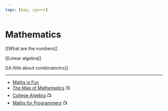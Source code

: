 ```yaml
---
tags: [map, ignore]
---
```


# Mathematics

[[What are the numbers]]

[[Linear algebra]]

[[A little about combinatorics]]

<!--

## Spaces

- [[Geometry]]
  - [[Angles]]

- [[Trigonometry]]
- [[Linear algebra]]


## Structures


- [[Set theory]]
- [[Graph theory]]


## Analysis

- [[Calculus]]

## Applied

- [[Probability]]

- Statistics
- [[Computer Science]]
- Logic

## Buzzworld
- Morphism/Isomorphism
- Affine
- Homogenous
- Differential
- Invariant/Countervariant/Covariant

- Фракталы
- Топология
- Теория измерений
- Дифференциальная геометрия

## Изменения

- Математический анализ или Calculus
- Vector calculus
- Динамические системы
- Теория хаоса
- Комплексный анализ

!! Прикладная математика

- Математическая физика
- Математическая химия
- Математическая биология
- Математическая инженерия
- Числовой анализ
- Теория игр
- Экономика
- Finances
- Оптимизация
  \*\* Machine learning
- Криптография

!!! Фундаментальные правила

- Логика
- Теория множеств
- Теория категорий
- Теория вычислений
-->

---

- [Maths is Fun](https://www.mathsisfun.com)
- [The Map of Mathematics](https://www.youtube.com/watch?v=OmJ-4B-mS-Y) 📺
- [College Algebra](https://www.youtube.com/watch?v=LwCRRUa8yTU&list=PLWKjhJtqVAbl5SlE6aBHzUVZ1e6q1Wz0v) 📺
- [Maths for Programmers](https://www.youtube.com/watch?v=2SpuBqvNjHI) 📺

<!--

https://github.com/EbookFoundation/free-programming-books/blob/master/free-programming-books.md#mathematics

- http://www.mathwords.com/d/dot_product.htm
- https://www.wolframalpha.com/
- https://betterexplained.com/articles/intuitive-trigonometry/
- https://github.com/nbro/understanding-math
- http://www-math.mit.edu/~djk/calculus_beginners/
- https://mathigon.org/
- https://www.youtube.com/watch?v=pTnEG_WGd2Q
-->
